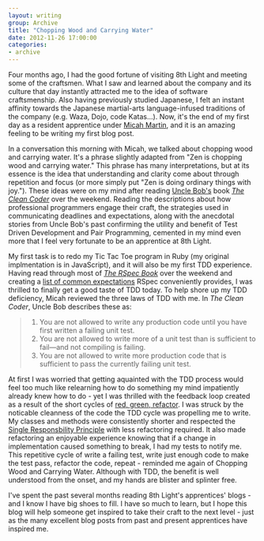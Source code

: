 ```yaml
---
layout: writing
group: Archive
title: "Chopping Wood and Carrying Water"
date: 2012-11-26 17:00:00
categories:
- archive
---
```

Four months ago, I had the good fortune of visiting 8th Light and meeting some of the craftsmen. What I saw and learned about the company and its culture that day instantly attracted me to the idea of software craftsmenship. Also having previously studied Japanese, I felt an instant affinity towards the Japanese martial-arts language-infused traditions of the company (e.g. Waza, Dojo, code Katas...). Now, it's the end of my first day as a resident apprentice under [Micah Martin](http://www.8thlight.com/our-team/micah-martin), and it is an amazing feeling to be writing my first blog post.

In a conversation this morning with Micah, we talked about chopping wood and carrying water. It's a phrase slightly adapted from "Zen is chopping wood and carrying water." This phrase has many interpretations, but at its essence is the idea that understanding and clarity come about through repetition and focus (or more simply put "Zen is doing ordinary things with joy."). These ideas were on my mind after reading [Uncle Bob's](http://www.8thlight.com/our-team/robert-martin) book [_The Clean Coder_](http://www.amazon.com/Clean-Coder-Conduct-Professional-Programmers/dp/0137081073) over the weekend. Reading the descriptions about how professional programmers engage their craft, the strategies used in communicating deadlines and expectations, along with the anecdotal stories from Uncle Bob's past confirming the utility and benefit of Test Driven Development and Pair Programming, cemented in my mind even more that I feel very fortunate to be an apprentice at 8th Light.

My first task is to redo my Tic Tac Toe program in Ruby (my original implmentation is in JavaScript), and it will also be my first TDD experience. Having read through most of [_The RSpec Book_](http://pragprog.com/book/achbd/the-rspec-book) over the weekend and creating a [list of common expectations](https://gist.github.com/4152978) RSpec conveniently provides, I was thrilled to finally get a good taste of TDD today. To help shore up my TDD deficiency, Micah reviewed the three laws of TDD with me. In _The Clean Coder_, Uncle Bob describes these as:

>1.  You are not allowed to write any production code until you have first written a failing unit test.
>2. You are not allowed to write more of a unit test than is sufficient to fail—and not compiling is failing.
>3. You are not allowed to write more production code that is sufficient to pass the currently failing unit test.

At first I was worried that getting aquainted with the TDD process would feel too much like relearning how to do something my mind impatiently already knew how to do - yet I was thrilled with the feedback loop created as a result of the short cycles of [red, green, refactor](http://www.jamesshore.com/Blog/Red-Green-Refactor.html). I was struck by the noticable cleanness of the code the TDD cycle was propelling me to write. My classes and methods were consistently shorter and respected the [Single Responsbility Principle](http://en.wikipedia.org/wiki/Single_responsibility_principle) with less refactoring required. It also made refactoring an enjoyable experience knowing that if a change in implementation caused something to break, I had my tests to notify me. This repetitive cycle of write a failing test, write just enough code to make the test pass, refactor the code, repeat - reminded me again of Chopping Wood and Carrying Water. Although with TDD, the benefit is well understood from the onset, and my hands are blister and splinter free.

I've spent the past several months reading 8th Light's apprentices' blogs - and I know I have big shoes to fill. I have so much to learn, but I hope this blog will help someone get inspired to take their craft to the next level - just as the many excellent blog posts from past and present apprentices have inspired me.
